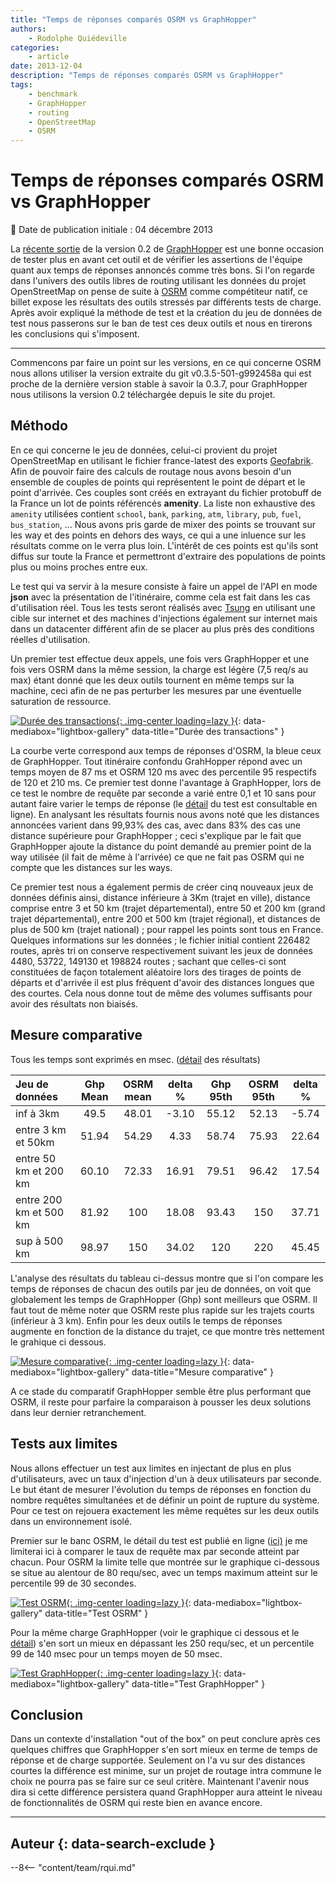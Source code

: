 ```yaml
---
title: "Temps de réponses comparés OSRM vs GraphHopper"
authors:
    - Rodolphe Quiédeville
categories:
    - article
date: 2013-12-04
description: "Temps de réponses comparés OSRM vs GraphHopper"
tags:
    - benchmark
    - GraphHopper
    - routing
    - OpenStreetMap
    - OSRM
---
```


# Temps de réponses comparés OSRM vs GraphHopper

:calendar: Date de publication initiale : 04 décembre 2013

La [récente sortie](https://karussell.wordpress.com/2013/11/25/releasing-graphhopper-0-2-further-faster-road-routing/) de la version 0.2 de [GraphHopper](http://graphhopper.com/) est une bonne occasion de tester plus en avant cet outil et de vérifier les assertions de l'équipe quant aux temps de réponses annoncés comme très bons. Si l'on regarde dans l'univers des outils libres de routing utilisant les données du projet OpenStreetMap on pense de suite à [OSRM](https://github.com/DennisOSRM/Project-OSRM/wiki) comme compétiteur natif, ce billet expose les résultats des outils stressés par différents tests de charge. Après avoir expliqué la méthode de test et la création du jeu de données de test nous passerons sur le ban de test ces deux outils et nous en tirerons les conclusions qui s'imposent.

----

Commencons par faire un point sur les versions, en ce qui concerne OSRM nous allons utiliser la version extraite du git v0.3.5-501-g992458a qui est proche de la dernière version stable à savoir la 0.3.7, pour GraphHopper nous utilisons la version 0.2 téléchargée depuis le site du projet.

## Méthodo

En ce qui concerne le jeu de données, celui-ci provient du projet OpenStreetMap en utilisant le fichier france-latest des exports [Geofabrik](http://download.geofabrik.de/europe/france.html). Afin de pouvoir faire des calculs de routage nous avons besoin d'un ensemble de couples de points qui représentent le point de départ et le point d'arrivée. Ces couples sont créés en extrayant du fichier protobuff de la France un lot de points référencés __amenity__. La liste non exhaustive des `amenity` utilisées contient `school`, `bank`, `parking`, `atm`, `library`, `pub`, `fuel`, `bus_station`, ... Nous avons pris garde de mixer des points se trouvant sur les way et des points en dehors des ways, ce qui a une inluence sur les résultats comme on le verra plus loin. L'intérêt de ces points est qu'ils sont diffus sur toute la France et permettront d'extraire des populations de points plus ou moins proches entre eux.

Le test qui va servir à la mesure consiste à faire un appel de l'API en mode __json__ avec la présentation de l'itinéraire, comme cela est fait dans les cas d'utilisation réel. Tous les tests seront réalisés avec [Tsung](http://tsung.erlang-projects.org/) en utilisant une cible sur internet et des machines d'injections également sur internet mais dans un datacenter différent afin de se placer au plus près des conditions réelles d'utilisation.

Un premier test effectue deux appels, une fois vers GraphHopper et une fois vers OSRM dans la même session, la charge est légère (7,5 req/s au max) étant donné que les deux outils tournent en même temps sur la machine, ceci afin de ne pas perturber les mesures par une éventuelle saturation de ressource.

[![Durée des transactions](https://cdn.geotribu.fr/img/articles-blog-rdp/transaction1_0.png "Durée des transactions"){: .img-center loading=lazy }](https://cdn.geotribu.fr/img/articles-blog-rdp/transaction1_0.png "Durée des transactions"){: data-mediabox="lightbox-gallery" data-title="Durée des transactions" }

La courbe verte correspond aux temps de réponses d'OSRM, la bleue ceux de GraphHopper. Tout itinéraire confondu GrahHopper répond avec un temps moyen de 87 ms et OSRM 120 ms avec des percentile 95 respectifs de 120 et 210 ms. Ce premier test donne l'avantage à GraphHopper, lors de ce test le nombre de requête par seconde a varié entre 0,1 et 10 sans pour autant faire varier le temps de réponse (le [détail](http://tsung.quiedeville.org/tsung-reports/20131127-0947/report.html) du test est consultable en ligne). En analysant les résultats fournis nous avons noté que les distances annoncées varient dans 99,93% des cas, avec dans 83% des cas une distance supérieure pour GraphHopper ; ceci s'explique par le fait que GraphHopper ajoute la distance du point demandé au premier point de la way utilisée (il fait de même à l'arrivée) ce que ne fait pas OSRM qui ne compte que les distances sur les ways.

Ce premier test nous a également permis de créer cinq nouveaux jeux de données définis ainsi, distance inférieure à 3Km (trajet en ville), distance comprise entre 3 et 50 km (trajet départemental), entre 50 et 200 km (grand trajet départemental), entre 200 et 500 km (trajet régional), et distances de plus de 500 km (trajet national) ; pour rappel les points sont tous en France. Quelques informations sur les données ; le fichier initial contient 226482 routes, après tri on conserve respectivement suivant les jeux de données 4480, 53722, 149130 et 198824 routes ; sachant que celles-ci sont constituées de façon totalement aléatoire lors des tirages de points de départs et d'arrivée il est plus fréquent d'avoir des distances longues que des courtes. Cela nous donne tout de même des volumes suffisants pour avoir des résultats non biaisés.  

## Mesure comparative

Tous les temps sont exprimés en msec. ([détail](http://tsung.quiedeville.org/tsung-reports/20131202-1446/report.html) des résultats)

|Jeu de données | Ghp Mean | OSRM mean | delta % | Ghp 95th | OSRM 95th | delta % |
| :--------------- |:---------------:|:---------------:|:---------------:|:---------------:|:---------------:|:---------------:|
| inf à 3km | 49.5 | 48.01 | -3.10 | 55.12 | 52.13 | -5.74 |
| entre 3 km et 50km | 51.94 | 54.29 | 4.33 | 58.74 | 75.93 | 22.64 |  
| entre 50 km et 200 km | 60.10 | 72.33 | 16.91 | 79.51 | 96.42 | 17.54 |  
| entre 200 km et 500 km | 81.92 | 100 | 18.08 | 93.43 | 150 | 37.71  |
| sup à 500 km | 98.97 | 150 | 34.02 | 120 | 220 | 45.45 |

L'analyse des résultats du tableau ci-dessus montre que si l'on compare les temps de réponses de chacun des outils par jeu de données, on voit que globalement les temps de GraphHopper (Ghp) sont meilleurs que OSRM. Il faut tout de même noter que OSRM reste plus rapide sur les trajets courts (inférieur à 3 km). Enfin pour les deux outils le temps de réponses augmente en fonction de la distance du trajet, ce que montre très nettement le grahique ci dessous.

[![Mesure comparative](https://cdn.geotribu.fr/img/articles-blog-rdp/time-distance.png "Mesure comparative"){: .img-center loading=lazy }](https://cdn.geotribu.fr/img/articles-blog-rdp/time-distance.png "Mesure comparative"){: data-mediabox="lightbox-gallery" data-title="Mesure comparative" }

A ce stade du comparatif GraphHopper semble être plus performant que OSRM, il reste pour parfaire la comparaison à pousser les deux solutions dans leur dernier retranchement.

## Tests aux limites

Nous allons effectuer un test aux limites en injectant de plus en plus d'utilisateurs, avec un taux d'injection d'un à deux utilisateurs par seconde. Le but étant de mesurer l'évolution du temps de réponses en fonction du nombre requêtes simultanées et de définir un point de rupture du système. Pour ce test on rejouera exactement les même requêtes sur les deux outils dans un environnement isolé.

Premier sur le banc OSRM, le détail du test est publié en ligne ([ici)](http://tsung.quiedeville.org/tsung-reports/20131203-0840/graph.html) je me limiterai ici à comparer le taux de requête max par seconde atteint par chacun. Pour OSRM la limite telle que montrée sur le graphique ci-dessous se situe au alentour de 80 requ/sec, avec un temps maximum atteint sur le percentile 99 de 30 secondes.

[![Test OSRM](https://cdn.geotribu.fr/img/articles-blog-rdp/osrm-rqrate.png "Test OSRM"){: .img-center loading=lazy }](https://cdn.geotribu.fr/img/articles-blog-rdp/osrm-rqrate.png "Test OSRM"){: data-mediabox="lightbox-gallery" data-title="Test OSRM" }

Pour la même charge GraphHopper (voir le graphique ci dessous et le [détail](http://tsung.quiedeville.org/tsung-reports/20131203-1018/report.html)) s'en sort un mieux en dépassant les 250 requ/sec, et un percentile 99 de 140 msec pour un temps moyen de 50 msec.

[![Test GraphHopper](https://cdn.geotribu.fr/img/articles-blog-rdp/graphhopper-rqrate.png "Test GraphHopper"){: .img-center loading=lazy }](https://cdn.geotribu.fr/img/articles-blog-rdp/graphhopper-rqrate.png "Test GraphHopper"){: data-mediabox="lightbox-gallery" data-title="Test GraphHopper" }

## Conclusion

Dans un contexte d'installation "out of the box" on peut conclure après ces quelques chiffres que GraphHopper s'en sort mieux en terme de temps de réponse et de charge supportée. Seulement on l'a vu sur des distances courtes la différence est minime, sur un projet de routage intra commune le choix ne pourra pas se faire sur ce seul critère. Maintenant l'avenir nous dira si cette différence persistera quand GraphHopper aura atteint le niveau de fonctionnalités de OSRM qui reste bien en avance encore.

----

## Auteur {: data-search-exclude }

--8<-- "content/team/rqui.md"
